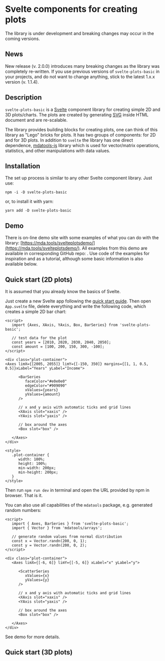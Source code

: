 # Svelte components for creating plots

The library is under development and breaking changes may occur in the coming versions.

## News

New release (v. 2.0.0) introduces many breaking changes as the library was completely re-written. If you use previous versions of `svelte-plots-basic` in your projects, and do not want to change anything, stick to the latest 1.x.x version (v. 1.1.4).

## Description

`svelte-plots-basic` is a [Svelte](https://svelte.dev) component library for creating simple 2D and 3D plots/charts. The plots are created by generating [SVG](https://en.wikipedia.org/wiki/Scalable_Vector_Graphics) inside HTML document and are re-scalable.

The library provides building blocks for creating plots, one can think of this library as "Lego" bricks for plots. It has two groups of components: for 2D and for 3D plots. In addition to `svelte` the library has one direct dependence, [mdatools-js](https://github.com/svkucheryavski/mdatools-js) library which is used for vector/matrix operations, statistics, and other manipulations with data values.


## Installation

The set up process is similar to any other Svelte component library. Just use:

```
npm -i -D svelte-plots-basic
```

or, to install it with yarn:

```
yarn add -D svelte-plots-basic
```

## Demo

There is on-line demo site with some examples of what you can do with the library: [https://mda.tools/svelteplotsdemo/](https://mda.tools/svelteplotsdemo/). All examples from this demo are available in corresponding GitHub repo: [](). Use code of the examples for inspiration and as a tutorial, although some basic information is also available below.

## Quick start (2D plots)

It is assumed that you already know the basics of Svelte.

Just create a new Svelte app following the [quick start guide](https://svelte.dev/blog/the-easiest-way-to-get-started). Then open `App.svelte` file, delete everything and write the following code, which creates a simple 2D bar chart:

```svelte
<script>
   import {Axes, XAxis, YAxis, Box, BarSeries} from 'svelte-plots-basic';

   // test data for the plot
   const years = [2010, 2020, 2030, 2040, 2050];
   const amount = [100, 200, 150, 300, -100];
</script>

<div class="plot-container">
<Axes limX={[2005, 2055]} limY={[-150, 350]} margins={[1, 1, 0.5, 0.5]}xLabel="Years" yLabel="Income">

      <BarSeries
         faceColor="#e0e0e0"
         edgeColor="#909090"
         xValues={years}
         yValues={amount}
      />

      // x and y axis with automatic ticks and grid lines
      <XAxis slot="xaxis" />
      <YAxis slot="yaxis" />

      // box around the axes
      <Box slot="box" />

   </Axes>
</div>

<style>
   .plot-container {
      width: 100%;
      height: 100%;
      min-width: 200px;
      min-height: 200px;
   }
</style>
```

Then run `npm run dev` in terminal and open the URL provided by npm in browser. That is it.

You can also use all capabilities of the `mdatools` package, e.g. generated random numbers:

```svelte
<script>
   import { Axes, BarSeries } from 'svelte-plots-basic';
   import { Vector } from 'mdatools/arrays';

   // generate random values from normal distribution
   const x = Vector.randn(200, 0, 1);
   const y = Vector.randn(200, 0, 2);
</script>

<div class="plot-container">
   <Axes limX={[-6, 6]} limY={[-5, 6]} xLabel="x" yLabel="y">

      <ScatterSeries
         xValues={x}
         yValues={y}
      />

      // x and y axis with automatic ticks and grid lines
      <XAxis slot="xaxis" />
      <YAxis slot="yaxis" />

      // box around the axes
      <Box slot="box" />

   </Axes>
</div>
```

See demo for more details.

## Quick start (3D plots)



